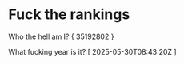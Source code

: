 # Fuck the rankings

Who the hell am I?
{ 35192802 }

What fucking year is it?
[ 2025-05-30T08:43:20Z ]
